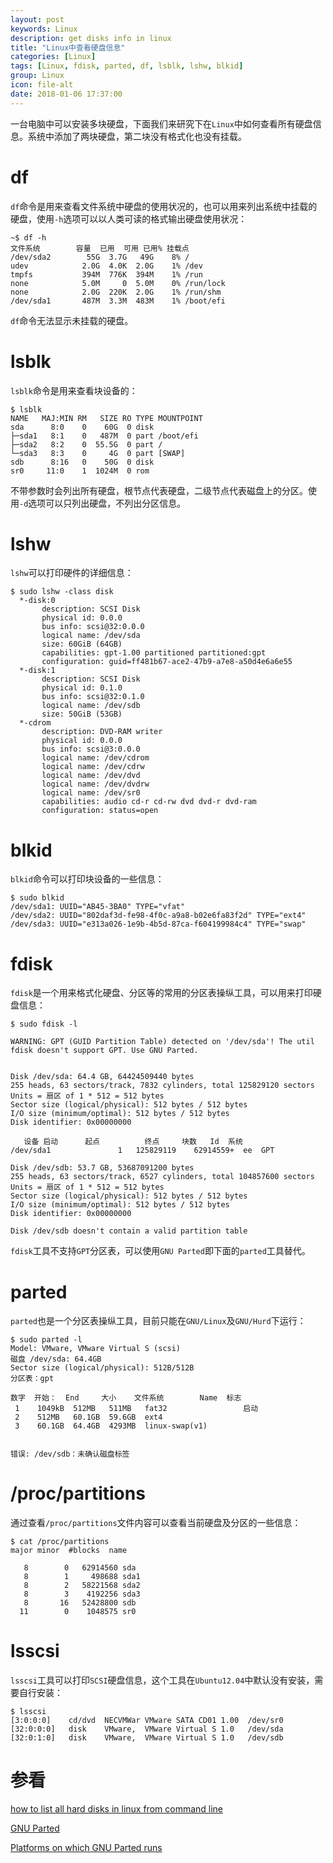 ```yaml
---
layout: post
keywords: Linux
description: get disks info in linux
title: "Linux中查看硬盘信息"
categories: [Linux]
tags: [Linux, fdisk, parted, df, lsblk, lshw, blkid]
group: Linux
icon: file-alt
date: 2018-01-06 17:37:00
---
```


一台电脑中可以安装多块硬盘，下面我们来研究下在`Linux`中如何查看所有硬盘信息。系统中添加了两块硬盘，第二块没有格式化也没有挂载。

# df

`df`命令是用来查看文件系统中硬盘的使用状况的，也可以用来列出系统中挂载的硬盘，使用`-h`选项可以以人类可读的格式输出硬盘使用状况：

    ~$ df -h
    文件系统        容量  已用  可用 已用% 挂载点
    /dev/sda2        55G  3.7G   49G    8% /
    udev            2.0G  4.0K  2.0G    1% /dev
    tmpfs           394M  776K  394M    1% /run
    none            5.0M     0  5.0M    0% /run/lock
    none            2.0G  220K  2.0G    1% /run/shm
    /dev/sda1       487M  3.3M  483M    1% /boot/efi

<!--excerpt-->

`df`命令无法显示未挂载的硬盘。

# lsblk

`lsblk`命令是用来查看块设备的：

    $ lsblk 
    NAME   MAJ:MIN RM   SIZE RO TYPE MOUNTPOINT
    sda      8:0    0    60G  0 disk 
    ├─sda1   8:1    0   487M  0 part /boot/efi
    ├─sda2   8:2    0  55.5G  0 part /
    └─sda3   8:3    0     4G  0 part [SWAP]
    sdb      8:16   0    50G  0 disk 
    sr0     11:0    1  1024M  0 rom  

不带参数时会列出所有硬盘，根节点代表硬盘，二级节点代表磁盘上的分区。使用`-d`选项可以只列出硬盘，不列出分区信息。

# lshw

`lshw`可以打印硬件的详细信息：

    $ sudo lshw -class disk
      *-disk:0
           description: SCSI Disk
           physical id: 0.0.0
           bus info: scsi@32:0.0.0
           logical name: /dev/sda
           size: 60GiB (64GB)
           capabilities: gpt-1.00 partitioned partitioned:gpt
           configuration: guid=ff481b67-ace2-47b9-a7e8-a50d4e6a6e55
      *-disk:1
           description: SCSI Disk
           physical id: 0.1.0
           bus info: scsi@32:0.1.0
           logical name: /dev/sdb
           size: 50GiB (53GB)
      *-cdrom
           description: DVD-RAM writer
           physical id: 0.0.0
           bus info: scsi@3:0.0.0
           logical name: /dev/cdrom
           logical name: /dev/cdrw
           logical name: /dev/dvd
           logical name: /dev/dvdrw
           logical name: /dev/sr0
           capabilities: audio cd-r cd-rw dvd dvd-r dvd-ram
           configuration: status=open

# blkid

`blkid`命令可以打印块设备的一些信息：

    $ sudo blkid 
    /dev/sda1: UUID="AB45-3BA0" TYPE="vfat" 
    /dev/sda2: UUID="802daf3d-fe98-4f0c-a9a8-b02e6fa83f2d" TYPE="ext4" 
    /dev/sda3: UUID="e313a026-1e9b-4b5d-87ca-f604199984c4" TYPE="swap"

# fdisk

`fdisk`是一个用来格式化硬盘、分区等的常用的分区表操纵工具，可以用来打印硬盘信息：

    $ sudo fdisk -l
    
    WARNING: GPT (GUID Partition Table) detected on '/dev/sda'! The util fdisk doesn't support GPT. Use GNU Parted.
    
    
    Disk /dev/sda: 64.4 GB, 64424509440 bytes
    255 heads, 63 sectors/track, 7832 cylinders, total 125829120 sectors
    Units = 扇区 of 1 * 512 = 512 bytes
    Sector size (logical/physical): 512 bytes / 512 bytes
    I/O size (minimum/optimal): 512 bytes / 512 bytes
    Disk identifier: 0x00000000
    
       设备 启动      起点          终点     块数   Id  系统
    /dev/sda1               1   125829119    62914559+  ee  GPT
    
    Disk /dev/sdb: 53.7 GB, 53687091200 bytes
    255 heads, 63 sectors/track, 6527 cylinders, total 104857600 sectors
    Units = 扇区 of 1 * 512 = 512 bytes
    Sector size (logical/physical): 512 bytes / 512 bytes
    I/O size (minimum/optimal): 512 bytes / 512 bytes
    Disk identifier: 0x00000000
    
    Disk /dev/sdb doesn't contain a valid partition table

`fdisk`工具不支持`GPT`分区表，可以使用`GNU Parted`即下面的`parted`工具替代。

# parted

`parted`也是一个分区表操纵工具，目前只能在`GNU/Linux`及`GNU/Hurd`下运行：

    $ sudo parted -l
    Model: VMware, VMware Virtual S (scsi)
    磁盘 /dev/sda: 64.4GB
    Sector size (logical/physical): 512B/512B
    分区表：gpt
    
    数字  开始：  End     大小    文件系统        Name  标志
     1    1049kB  512MB   511MB   fat32                 启动
     2    512MB   60.1GB  59.6GB  ext4
     3    60.1GB  64.4GB  4293MB  linux-swap(v1)
    
    
    错误: /dev/sdb：未确认磁盘标签

# /proc/partitions

通过查看`/proc/partitions`文件内容可以查看当前硬盘及分区的一些信息：

    $ cat /proc/partitions 
    major minor  #blocks  name
    
       8        0   62914560 sda
       8        1     498688 sda1
       8        2   58221568 sda2
       8        3    4192256 sda3
       8       16   52428800 sdb
      11        0    1048575 sr0

# lsscsi

`lsscsi`工具可以打印`SCSI`硬盘信息，这个工具在`Ubuntu12.04`中默认没有安装，需要自行安装：

    $ lsscsi 
    [3:0:0:0]    cd/dvd  NECVMWar VMware SATA CD01 1.00  /dev/sr0
    [32:0:0:0]   disk    VMware,  VMware Virtual S 1.0   /dev/sda
    [32:0:1:0]   disk    VMware,  VMware Virtual S 1.0   /dev/sdb

# 参看

[how to list all hard disks in linux from command line](http://www.lostsaloon.com/technology/how-to-list-disks-in-linux/)

[GNU Parted](https://zh.wikipedia.org/wiki/GNU_Parted)

[Platforms on which GNU Parted runs](https://www.gnu.org/software/parted/manual/parted.html#Supported-Platforms)